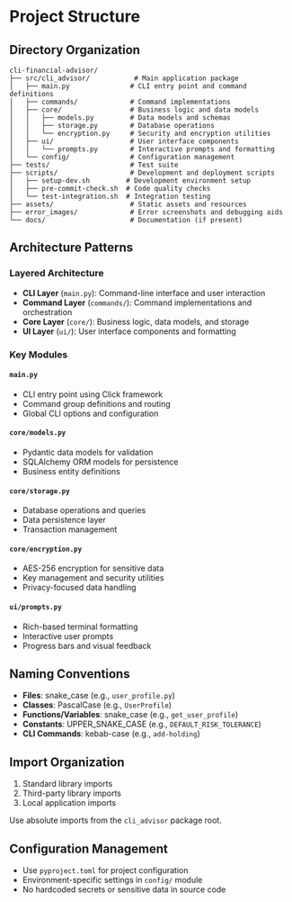 # Project Structure

## Directory Organization

```
cli-financial-advisor/
├── src/cli_advisor/           # Main application package
│   ├── main.py               # CLI entry point and command definitions
│   ├── commands/             # Command implementations
│   ├── core/                 # Business logic and data models
│   │   ├── models.py         # Data models and schemas
│   │   ├── storage.py        # Database operations
│   │   └── encryption.py     # Security and encryption utilities
│   ├── ui/                   # User interface components
│   │   └── prompts.py        # Interactive prompts and formatting
│   └── config/               # Configuration management
├── tests/                    # Test suite
├── scripts/                  # Development and deployment scripts
│   ├── setup-dev.sh         # Development environment setup
│   ├── pre-commit-check.sh  # Code quality checks
│   └── test-integration.sh  # Integration testing
├── assets/                   # Static assets and resources
├── error_images/             # Error screenshots and debugging aids
└── docs/                     # Documentation (if present)
```

## Architecture Patterns

### Layered Architecture
- **CLI Layer** (`main.py`): Command-line interface and user interaction
- **Command Layer** (`commands/`): Command implementations and orchestration
- **Core Layer** (`core/`): Business logic, data models, and storage
- **UI Layer** (`ui/`): User interface components and formatting

### Key Modules

#### `main.py`
- CLI entry point using Click framework
- Command group definitions and routing
- Global CLI options and configuration

#### `core/models.py`
- Pydantic data models for validation
- SQLAlchemy ORM models for persistence
- Business entity definitions

#### `core/storage.py`
- Database operations and queries
- Data persistence layer
- Transaction management

#### `core/encryption.py`
- AES-256 encryption for sensitive data
- Key management and security utilities
- Privacy-focused data handling

#### `ui/prompts.py`
- Rich-based terminal formatting
- Interactive user prompts
- Progress bars and visual feedback

## Naming Conventions

- **Files**: snake_case (e.g., `user_profile.py`)
- **Classes**: PascalCase (e.g., `UserProfile`)
- **Functions/Variables**: snake_case (e.g., `get_user_profile`)
- **Constants**: UPPER_SNAKE_CASE (e.g., `DEFAULT_RISK_TOLERANCE`)
- **CLI Commands**: kebab-case (e.g., `add-holding`)

## Import Organization

1. Standard library imports
2. Third-party library imports
3. Local application imports

Use absolute imports from the `cli_advisor` package root.

## Configuration Management

- Use `pyproject.toml` for project configuration
- Environment-specific settings in `config/` module
- No hardcoded secrets or sensitive data in source code